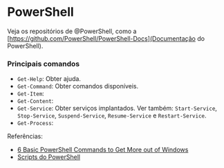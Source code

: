# PowerShell

Veja os repositórios de @PowerShell, como a [https://github.com/PowerShell/PowerShell-Docs](Documentação do PowerShell).

### Principais comandos
* `Get-Help`: Obter ajuda.
* `Get-Command`: Obter comandos disponíveis.
* `Get-Item`: 
* `Get-Content`: 
* `Get-Service`: Obter serviços implantados. Ver também: `Start-Service`, `Stop-Service`, 
`Suspend-Service`, `Resume-Service` e `Restart-Service`.
* `Get-Process`: 

Referências: 
* [6 Basic PowerShell Commands to Get More out of Windows](http://www.makeuseof.com/tag/6-basic-powershell-commands-get-windows/)
* [Scripts do PowerShell](https://docs.microsoft.com/pt-br/powershell/scripting/powershell-scripting)
